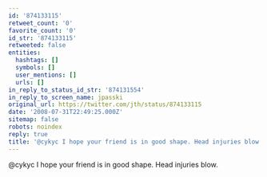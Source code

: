 ```yaml
---
id: '874133115'
retweet_count: '0'
favorite_count: '0'
id_str: '874133115'
retweeted: false
entities:
  hashtags: []
  symbols: []
  user_mentions: []
  urls: []
in_reply_to_status_id_str: '874131554'
in_reply_to_screen_name: jpasski
original_url: https://twitter.com/jth/status/874133115
date: '2008-07-31T22:49:25.000Z'
sitemap: false
robots: noindex
reply: true
title: '@cykyc I hope your friend is in good shape. Head injuries blow.'
---
```


@cykyc I hope your friend is in good shape. Head injuries blow.